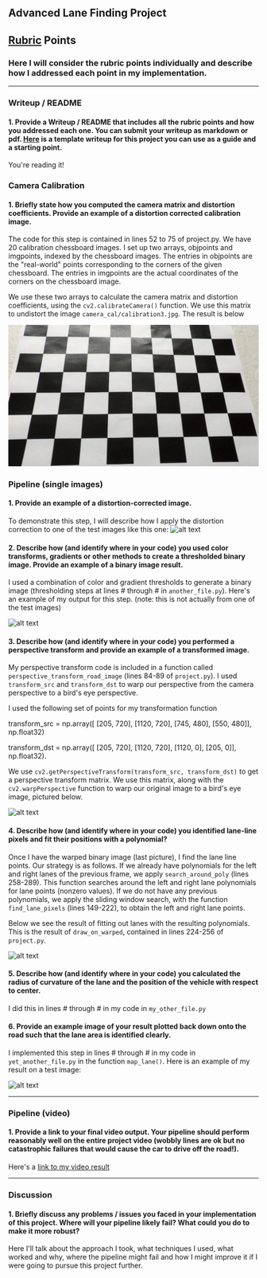 ## Advanced Lane Finding Project

[//]: # (Image References)

[image1]: ./output_images/undistorted_calibration3.jpg "Undistorted"
[image2]: ./test_images/test1.jpg "Road Transformed"
[image3]: ./output_images/binary_thresh_test1.jpg "Binary Example"
[image4]: ./output_images/perspective_color_test1.jpg "Warp Example"
[image5]: ./output_images/warped_w_lanes_test1.jpg "Fit Visual"
[image6]: ./examples/example_output.jpg "Output"
[video1]: ./project_video.mp4 "Video"

## [Rubric](https://review.udacity.com/#!/rubrics/571/view) Points

### Here I will consider the rubric points individually and describe how I addressed each point in my implementation.  

---

### Writeup / README

#### 1. Provide a Writeup / README that includes all the rubric points and how you addressed each one.  You can submit your writeup as markdown or pdf.  [Here](https://github.com/udacity/CarND-Advanced-Lane-Lines/blob/master/writeup_template.md) is a template writeup for this project you can use as a guide and a starting point.  

You're reading it!

### Camera Calibration

#### 1. Briefly state how you computed the camera matrix and distortion coefficients. Provide an example of a distortion corrected calibration image.

The code for this step is contained in lines 52 to 75 of project.py. We have 20 calibration chessboard images. I set up two arrays, objpoints and imgpoints, indexed by the chessboard images. The entries in objpoints are the "real-world" points corresponding to the corners of the given chessboard. The entries in imgpoints are the actual coordinates of the corners on the chessboard image.

We use these two arrays to calculate the camera matrix and distortion coefficients, using the `cv2.calibrateCamera()` function. We use this matrix
to undistort the image `camera_cal/calibration3.jpg`. The result is below

![alt text][image1]

### Pipeline (single images)

#### 1. Provide an example of a distortion-corrected image.

To demonstrate this step, I will describe how I apply the distortion correction to one of the test images like this one:
![alt text][image2]

#### 2. Describe how (and identify where in your code) you used color transforms, gradients or other methods to create a thresholded binary image.  Provide an example of a binary image result.

I used a combination of color and gradient thresholds to generate a binary image (thresholding steps at lines # through # in `another_file.py`).  Here's an example of my output for this step.  (note: this is not actually from one of the test images)

![alt text][image3]

#### 3. Describe how (and identify where in your code) you performed a perspective transform and provide an example of a transformed image.

My perspective transform code is included in a function called `perspective_transform_road_image` (lines 84-89 of `project.py`).
I used `transform_src` and `transform_dst` to warp our perspective from the camera perspective to a bird's eye perspective.

I used the following set of points for my transformation function

transform_src = np.array([
    [205, 720],
    [1120, 720],
    [745, 480],
    [550, 480]], np.float32)

transform_dst = np.array([
    [205, 720],
    [1120, 720],
    [1120, 0],
    [205, 0]], np.float32).

We use `cv2.getPerspectiveTransform(transform_src, transform_dst)` to get a perspective transform matrix. We use this matrix, along with the `cv2.warpPerspective` function to warp our original image to a bird's eye image, pictured below.

![alt text][image4]

#### 4. Describe how (and identify where in your code) you identified lane-line pixels and fit their positions with a polynomial?

Once I have the warped binary image (last picture), I find the lane line points. Our strategy is as follows. If we already have polynomials for the left and right lanes of the previous frame, we apply `search_around_poly` (lines 258-289). This function searches around the left and right lane polynomials for lane points  (nonzero values). If we do not have any previous polynomials, we apply the sliding window search, with the function `find_lane_pixels` (lines 149-222), to obtain the left and right lane points.

Below we see the result of fitting out lanes with the resulting polynomials. This is the result of `draw_on_warped`, contained in lines 224-256 of `project.py`.

![alt text][image5]

#### 5. Describe how (and identify where in your code) you calculated the radius of curvature of the lane and the position of the vehicle with respect to center.

I did this in lines # through # in my code in `my_other_file.py`

#### 6. Provide an example image of your result plotted back down onto the road such that the lane area is identified clearly.

I implemented this step in lines # through # in my code in `yet_another_file.py` in the function `map_lane()`.  Here is an example of my result on a test image:

![alt text][image6]

---

### Pipeline (video)

#### 1. Provide a link to your final video output.  Your pipeline should perform reasonably well on the entire project video (wobbly lines are ok but no catastrophic failures that would cause the car to drive off the road!).

Here's a [link to my video result](./project_video.mp4)

---

### Discussion

#### 1. Briefly discuss any problems / issues you faced in your implementation of this project.  Where will your pipeline likely fail?  What could you do to make it more robust?

Here I'll talk about the approach I took, what techniques I used, what worked and why, where the pipeline might fail and how I might improve it if I were going to pursue this project further.  
